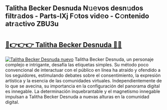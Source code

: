 ## Talitha Becker Desnuda N𝚞𝚎vos desn𝚞dos filtr𝚊dos - Parts-lXj F𝚘tos vid𝚎o - C𝚘ntenido atr𝚊ctivo ZBU3u

# <h2><a href="http://mbdujh3.tromn.icu/?c=Talitha+Becker+Desnuda">🔗👉👉👉 Talitha Becker Desnuda 🔗🔗</a></h2>

[![Talitha Becker Desnuda nuevo](https://i.imgur.com/pEAQMta.gif)](http://mbdujh3.tromn.icu/?c=Talitha+Becker+Desnuda)
Talitha Becker Desnuda, un personaje complejo e intrigante, desafía las etiquetas simples. Su método poco convencional de interactuar con el público en línea ha atraído y ofendido a los seguidores, estimulando debates sobre el consentimiento, la expresión artística y la esencia de las comunidades virtuales. Independientemente de lo que se avecina, su importancia en la configuración del panorama digital es innegable. La determinación inquebrantable y el magnetismo innegable impulsan a Talitha Becker Desnuda a nuevas alturas en la comunidad digital.
